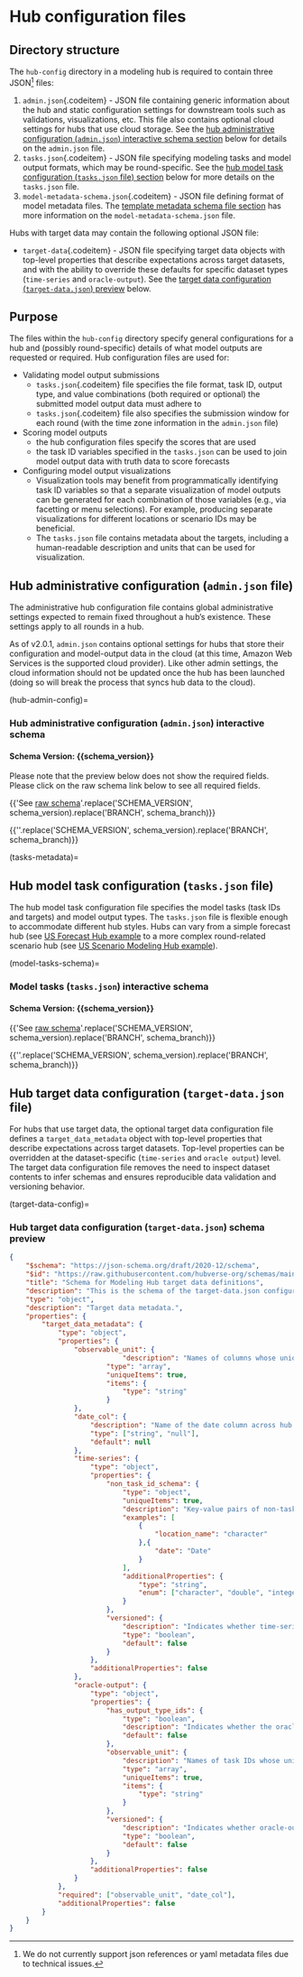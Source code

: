 # Hub configuration files

## Directory structure
The `hub-config` directory in a modeling hub is required to contain three JSON[^json] files:
   1. `admin.json`{.codeitem} - JSON file containing generic information about the hub and static configuration settings for downstream tools such as validations, visualizations, etc. This file also contains optional cloud settings for hubs that use cloud storage. See the [hub administrative configuration (`admin.json`) interactive schema section](#hub-admin-config) below for details on the `admin.json` file.
   2. `tasks.json`{.codeitem} - JSON file specifying modeling tasks and model output formats, which may be round-specific. See the [hub model task configuration (`tasks.json` file) section](#tasks-metadata) below for more details on the `tasks.json` file.
   3. `model-metadata-schema.json`{.codeitem} - JSON file defining format of model metadata files. The [template metadata schema file section](#model-metadata-schema) has more information on the `model-metadata-schema.json` file.

Hubs with target data may contain the following optional JSON file:  
* `target-data`{.codeitem} - JSON file specifying target data objects with top-level properties that describe expectations across target datasets, and with the ability to override these defaults for specific dataset types (`time-series` and `oracle-output`). See the [target data configuration (`target-data.json`) preview](#target-data-config) below. 

[^json]: We do not currently support json references or yaml metadata files due to technical issues.


## Purpose

The files within the `hub-config` directory specify general configurations for a hub and (possibly round-specific) details of what model outputs are requested or required. Hub configuration files are used for:
* Validating model output submissions
   * `tasks.json`{.codeitem} file specifies the file format, task ID, output type, and value combinations (both required or optional) the submitted model output data must adhere to
   * `tasks.json`{.codeitem} file also specifies the submission window for each round (with the time zone information in the `admin.json` file)
* Scoring model outputs
   * the hub configuration files specify the scores that are used
   * the task ID variables specified in the `tasks.json` can be used to join model output data with truth data to score forecasts
* Configuring model output visualizations
   * Visualization tools may benefit from programmatically identifying task ID variables so that a separate visualization of model outputs can be generated for each combination of those variables (e.g., via facetting or menu selections). For example, producing separate visualizations for different locations or scenario IDs may be beneficial.
   * The `tasks.json` file contains metadata about the targets, including a human-readable description and units that can be used for visualization.


## Hub administrative configuration (`admin.json` file)

The administrative hub configuration file contains global administrative settings expected to remain fixed throughout a hub’s existence. These settings apply to all rounds in a hub.

As of v2.0.1, `admin.json` contains optional settings for hubs that store their configuration and model-output data in the cloud (at this time, Amazon Web Services is the supported cloud provider). Like other admin settings, the cloud information should not be updated once the hub has been launched (doing so will break the process that syncs hub data to the cloud).

(hub-admin-config)=
### Hub administrative configuration (`admin.json`) interactive schema

#### Schema Version: {{schema_version}}

Please note that the preview below does not show the required fields. Please click on the raw schema link below to see all required fields.

{{'See [raw schema](https://raw.githubusercontent.com/hubverse-org/schemas/BRANCH/SCHEMA_VERSION/admin-schema.json)'.replace('SCHEMA_VERSION', schema_version).replace('BRANCH', schema_branch)}}

{{'<script src="../_static/docson/widget.js" data-schema="https://raw.githubusercontent.com/hubverse-org/schemas/BRANCH/SCHEMA_VERSION/admin-schema.json"></script>'.replace('SCHEMA_VERSION', schema_version).replace('BRANCH', schema_branch)}}

(tasks-metadata)=
## Hub model task configuration (`tasks.json` file)
The hub model task configuration file specifies the model tasks (task IDs and targets) and model output types. The `tasks.json` file is flexible enough to accommodate different hub styles. Hubs can vary from a simple forecast hub (see [US Forecast Hub example](/user-guide/intro-data-formats.md) to a more complex round-related scenario hub (see [US Scenario Modeling Hub example](/user-guide/intro-data-formats.md)).

(model-tasks-schema)=
### Model tasks (`tasks.json`) interactive schema

#### Schema Version: {{schema_version}}
{{'See [raw schema](https://raw.githubusercontent.com/hubverse-org/schemas/BRANCH/SCHEMA_VERSION/tasks-schema.json)'.replace('SCHEMA_VERSION', schema_version).replace('BRANCH', schema_branch)}}

{{'<script src="../_static/docson/widget.js" data-schema="https://raw.githubusercontent.com/hubverse-org/schemas/BRANCH/SCHEMA_VERSION/tasks-schema.json"></script>'.replace('SCHEMA_VERSION', schema_version).replace('BRANCH', schema_branch)}}

## Hub target data configuration (`target-data.json` file)

For hubs that use target data, the optional target data configuration file defines a `target_data_metadata` object with top-level properties that describe expectations across target datasets. Top-level properties can be overridden at the dataset-specific (`time-series` and `oracle output`) level. The target data configuration file removes the need to inspect dataset contents to infer schemas and ensures reproducible data validation and versioning behavior.

(target-data-config)=
### Hub target data configuration (`target-data.json`) schema preview
```json
{
    "$schema": "https://json-schema.org/draft/2020-12/schema",
    "$id": "https://raw.githubusercontent.com/hubverse-org/schemas/main/v6.0.0/target-data-schema.json",
    "title": "Schema for Modeling Hub target data definitions",
    "description": "This is the schema of the target-data.json configuration file that defines metadata about target data used to visualise and evaluate modeling hub model outputs.",
    "type": "object",
    "description": "Target data metadata.",
    "properties": {
        "target_data_metadata": {
            "type": "object",
            "properties": {
                "observable_unit": {
                            "description": "Names of columns whose unique value combinations define the minimum observable unit in time-series data. Each combination of values must be unique across `as_of` data versions if applicable. The majority are expected to correspond to task ID names but may include other columns as well (e.g. the general `date` column).",
                        "type": "array",
                        "uniqueItems": true,
                        "items": {
                            "type": "string"
                        }
                },
                "date_col": {
                    "description": "Name of the date column across hub data (time-series, oracle-output and model output). This is the column that stores the date on which observed data actually occured.",
                    "type": ["string", "null"],
                    "default": null
                },
                "time-series": {
                    "type": "object",
                    "properties": {
                        "non_task_id_schema": {
                            "type": "object",
                            "uniqueItems": true,
                            "description": "Key-value pairs of non-task ID column names and data types found in time-series data. Include any columns in the time-series data that does not correspond exactly to a task ID. If an `as_of` column is included, it should be specified here as well.",
                            "examples": [
                                {
                                    "location_name": "character"
                                },{
                                    "date": "Date"
                                }
                            ],
                            "additionalProperties": {
                                "type": "string",
                                "enum": ["character", "double", "integer","logical", "Date"]
                            }
                        },
                        "versioned": {
                            "description": "Indicates whether time-series data are versioned using `as_of` dates. If true, the data is expected to have a date `as_of` column that indicates the version of each data point.",
                            "type": "boolean",
                            "default": false
                        }
                    },
                    "additionalProperties": false
                },
                "oracle-output": {
                    "type": "object",
                    "properties": {
                        "has_output_type_ids": {
                            "type": "boolean",
                            "description": "Indicates whether the oracle output data have an `output_type` and `output_type_id` column. These columns are necessary if hub includes `pmf` and `cdf` output types but optional otherwise.",
                            "default": false
                        },
                        "observable_unit": {
                            "description": "Names of task IDs whose unique value combinations define an observable unit in oracle output data. Each combination of values must be unique once combined with output type IDs. Can be used to override default observable units in situations where some output types require additional task ID value to map onto target data.",
                            "type": "array",
                            "uniqueItems": true,
                            "items": {
                                "type": "string"
                            }
                        },
                        "versioned": {
                            "description": "Indicates whether oracle-output data are versioned using `as_of` dates. If true, the data is expected to have a date `as_of` column that indicates the version of each data point.",
                            "type": "boolean",
                            "default": false
                        }
                    },
                    "additionalProperties": false
                }
            },
            "required": ["observable_unit", "date_col"],
            "additionalProperties": false
        }
    }
}
```

